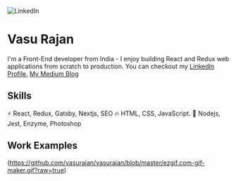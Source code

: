 ![LinkedIn](https://user-images.githubusercontent.com/63305945/101705548-26d24600-3aad-11eb-96ba-a53161c82915.png)

# Vasu Rajan
I'm a Front-End developer from India - I enjoy building React and Redux web applications from scratch to production.
You can checkout my [LinkedIn Profile](https://www.linkedin.com/in/vasu-rajan-295b5a12b), [My Medium Blog](https://vasurajan.medium.com) 

## Skills
⚡ React, Redux, Gatsby, Nextjs, SEO 
🔥 HTML, CSS, JavaScript.
🔰 Nodejs, Jest, Enzyme, Photoshop

## Work Examples
(https://github.com/vasurajan/vasurajan/blob/master/ezgif.com-gif-maker.gif?raw=true)

